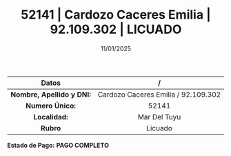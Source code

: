 ﻿---
title: 52141 | Cardozo Caceres Emilia | 92.109.302 | LICUADO
date: 11/01/2025
draft: false
tags: ['mar-del-tuyu', 'titular', 'licuado']
---

|          **Datos**          |  /  |
|:---------------------------:|:---:|
| **Nombre, Apellido y DNI:** | Cardozo Caceres Emilia / 92.109.302 |
|      **Numero Único:**      | 52141 |
|        **Localidad:**       | Mar Del Tuyu |
|          **Rubro**          | Licuado |

**Estado de Pago:** **PAGO COMPLETO**
